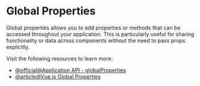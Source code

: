 # Global Properties

Global properties allows you to add properties or methods that can be accessed throughout your application. This is particularly useful for sharing functionality or data across components without the need to pass props explicitly.

Visit the following resources to learn more:

- [@official@Application API - globalProperties](https://vuejs.org/api/application.html#app-config-globalproperties)
- [@article@Vue.js Global Properties](https://blog.logrocket.com/vue-js-globalproperties/)

